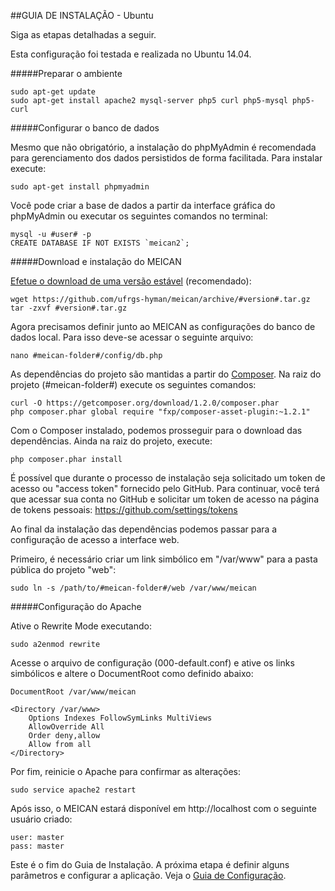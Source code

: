 ##GUIA DE INSTALAÇÃO - Ubuntu

Siga as etapas detalhadas a seguir.

Esta configuração foi testada e realizada no Ubuntu 14.04.

#####Preparar o ambiente

```
sudo apt-get update
sudo apt-get install apache2 mysql-server php5 curl php5-mysql php5-curl
```

#####Configurar o banco de dados

Mesmo que não obrigatório, a instalação do phpMyAdmin é recomendada para gerenciamento dos dados persistidos de forma facilitada. Para instalar execute:

```
sudo apt-get install phpmyadmin
```

Você pode criar a base de dados a partir da interface gráfica do phpMyAdmin ou executar os seguintes comandos no terminal:

```
mysql -u #user# -p
CREATE DATABASE IF NOT EXISTS `meican2`;
```

#####Download e instalação do MEICAN

[Efetue o download de uma versão estável](https://github.com/ufrgs-hyman/meican/releases) (recomendado):

```
wget https://github.com/ufrgs-hyman/meican/archive/#version#.tar.gz
tar -zxvf #version#.tar.gz
```

Agora precisamos definir junto ao MEICAN as configurações do banco de dados local. Para isso deve-se acessar o seguinte arquivo:

```
nano #meican-folder#/config/db.php
```

As dependências do projeto são mantidas a partir do [Composer](https://getcomposer.org). Na raiz do projeto (#meican-folder#) execute os seguintes comandos: 

```
curl -O https://getcomposer.org/download/1.2.0/composer.phar
php composer.phar global require "fxp/composer-asset-plugin:~1.2.1"
```

Com o Composer instalado, podemos prosseguir para o download das dependências. Ainda na raiz do projeto, execute:

```
php composer.phar install
```

É possível que durante o processo de instalação seja solicitado um token de acesso ou "access token" fornecido pelo GitHub. Para continuar, você terá que acessar sua conta no GitHub e solicitar um token de acesso na página de tokens pessoais: https://github.com/settings/tokens

Ao final da instalação das dependências podemos passar para a configuração de acesso a interface web.

Primeiro, é necessário criar um link simbólico em "/var/www" para a pasta pública do projeto "web":

```
sudo ln -s /path/to/#meican-folder#/web /var/www/meican
```

#####Configuração do Apache

Ative o Rewrite Mode executando:

```
sudo a2enmod rewrite
```

Acesse o arquivo de configuração (000-default.conf) e ative os links simbólicos e altere o DocumentRoot como definido abaixo:

```
DocumentRoot /var/www/meican

<Directory /var/www>
    Options Indexes FollowSymLinks MultiViews
    AllowOverride All
    Order deny,allow
    Allow from all
</Directory>
```

Por fim, reinicie o Apache para confirmar as alterações:

```
sudo service apache2 restart
```

Após isso, o MEICAN estará disponível em http://localhost com o seguinte usuário criado:

```
user: master
pass: master
```

Este é o fim do Guia de Instalação. A próxima etapa é definir alguns parâmetros e configurar a aplicação. Veja o [Guia de Configuração](https://github.com/ufrgs-hyman/meican/blob/master/docs/guide-pt-BR/configuration.md).
